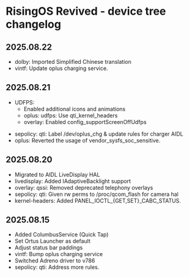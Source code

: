 RisingOS Revived - device tree changelog
========================================

2025.08.22
----------
- dolby: Imported Simplified Chinese translation
- vintf: Update oplus charging service.

2025.08.21
----------
+ UDFPS:
  - Enabled additional icons and animations
  - oplus: udfps: Use qti_kernel_headers
  - overlay: Enabled config_supportScreenOffUdfps
- sepolicy: qti: Label /dev/oplus_chg & update rules for charger AIDL
- oplus: Reverted the usage of vendor_sysfs_soc_sensitive.

2025.08.20
----------
- Migrated to AIDL LiveDisplay HAL
- livedisplay: Added IAdaptiveBacklight support
- overlay: qssi: Removed deprecated telephony overlays
- sepolicy: qti: Given rw perms to /proc/qcom_flash for camera hal
- kernel-headers: Added PANEL_IOCTL_{GET,SET}_CABC_STATUS.

2025.08.15
----------
- Added ColumbusService (Quick Tap)
- Set Ortus Launcher as default
- Adjust status bar paddings
- vintf: Bump oplus charging service
- Switched Adreno driver to v786
- sepolicy: qti: Address more rules.
